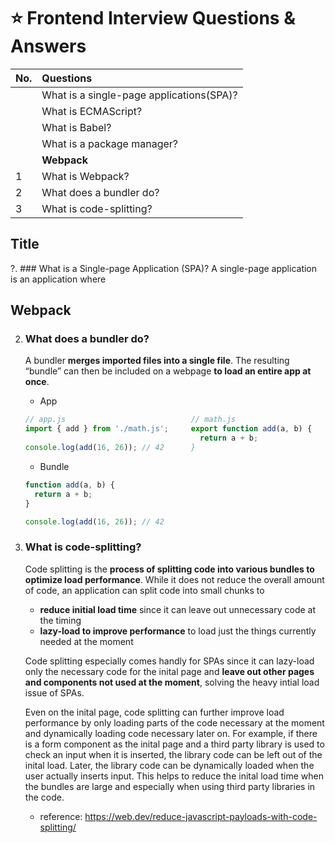 # :star: Frontend Interview Questions & Answers

| No. | Questions |
|:---|:---|
| | What is a single-page applications(SPA)? |
| | What is ECMAScript? |
| | What is Babel? |
| | What is a package manager? |
| | __Webpack__ |
| 1 | What is Webpack? |
| 2 | What does a bundler do? |
| 3 | What is code-splitting? |

## Title

?. ### What is a Single-page Application (SPA)?
   A single-page application is an application where 

## Webpack

2. ### What does a bundler do?
   A bundler __merges imported files into a single file__. The resulting “bundle” can then be included on a webpage __to load an entire app at once__.
   
   - App
   
   ```js
   // app.js                            // math.js
   import { add } from './math.js';     export function add(a, b) {
                                          return a + b;
   console.log(add(16, 26)); // 42      }
   ```
   
   - Bundle
   ```js
   function add(a, b) {
     return a + b;
   }

   console.log(add(16, 26)); // 42
   ```

3. ### What is code-splitting?
   Code splitting is the __process of splitting code into various bundles to optimize load performance__. While it does not reduce the overall amount of code, an application can split code into small chunks to
   - __reduce initial load time__ since it can leave out unnecessary code at the timing
   - __lazy-load to improve performance__ to load just the things currently needed at the moment
   
   Code splitting especially comes handly for SPAs since it can lazy-load only the necessary code for the inital page and __leave out other pages and components not used at the moment__, solving the heavy intial load issue of SPAs. 
   
   Even on the inital page, code splitting can further improve load performance by only loading parts of the code necessary at the moment and dynamically loading code necessary later on. For example, if there is a form component as the inital page and a third party library is used to check an input when it is inserted, the library code can be left out of the inital load. Later, the library code can be dynamically loaded when the user actually inserts input. This helps to reduce the inital load time when the bundles are large and especially when using third party libraries in the code.

   - reference: https://web.dev/reduce-javascript-payloads-with-code-splitting/
